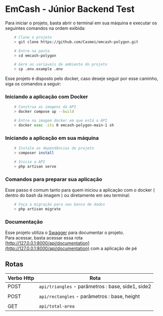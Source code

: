 # EmCash - Júnior Backend Test 
Para iniciar o projeto, basta abrir o terminal em sua máquina e executar os seguintes comandos na ordem exibida:
```sh
    # Clone o projeto
    > git clone https://github.com/Casmei/emcash-polygon.git

    # Entre na pasta
    > cd emcash-polygon

    # Gere as variaveis de ambiente do projeto
    > cp .env.example .env
```
Esse projeto é disposto pelo docker, caso deseje seguir por esse caminho, siga os comandos a seguir:
### Iniciando a aplicação com Docker
```sh
    # Construa as imagens da API
    > docker compose up --build

    # Entre na imagem docker em que está a API
    > docker exec -itu 0 emcash-polygon-main-1 sh
```
### Iniciando a aplicação em sua máquina
```sh
    # Instale as dependências do projeto
    > composer install

    # Inicie a API
    > php artisan serve
```
### Comandos para preparar sua aplicação
Esse passo é comum tanto para quem iniciou a aplicação com o docker ( dentro do bash da imagem ) ou diretamente em seu terminal:
```sh
    # Faça a migração para seu banco de dados
    > php artisan migrate
```

### Documentação
Esse projeto utiliza o [Swagger](https://swagger.io/) para documentar o projeto. </br> Para acessar, basta acessar essa rota [http://127.0.0.1:8000/api/documentation](http://127.0.0.1:8000/api/documentation) com a aplicação de pé

## Rotas

| Verbo Http     |Rota                           |
|----------------|-------------------------------|
|POST|`api/triangles` - parâmetros : base, side1, side2|
||
|POST|`api/rectangles` - parâmetros : base, height|
||
|GET|`api/total-area`|
